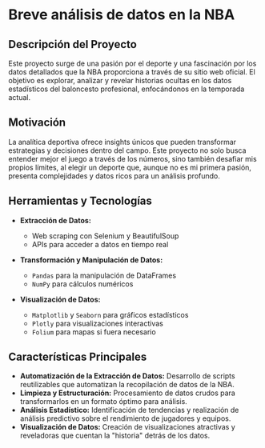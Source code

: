 # Breve análisis de datos en la NBA

## Descripción del Proyecto

Este proyecto surge de una pasión por el deporte y una fascinación por los datos detallados que la NBA proporciona a través de su sitio web oficial. El objetivo es explorar, analizar y revelar historias ocultas en los datos estadísticos del baloncesto profesional, enfocándonos en la temporada actual.

## Motivación

La analítica deportiva ofrece insights únicos que pueden transformar estrategias y decisiones dentro del campo. Este proyecto no solo busca entender mejor el juego a través de los números, sino también desafiar mis propios límites, al elegir un deporte que, aunque no es mi primera pasión, presenta complejidades y datos ricos para un análisis profundo.

## Herramientas y Tecnologías

- **Extracción de Datos:**
  - Web scraping con Selenium y BeautifulSoup
  - APIs para acceder a datos en tiempo real

- **Transformación y Manipulación de Datos:**
  - `Pandas` para la manipulación de DataFrames
  - `NumPy` para cálculos numéricos

- **Visualización de Datos:**
  - `Matplotlib` y `Seaborn` para gráficos estadísticos
  - `Plotly` para visualizaciones interactivas
  - `Folium` para mapas si fuera necesario

## Características Principales

- **Automatización de la Extracción de Datos:** Desarrollo de scripts reutilizables que automatizan la recopilación de datos de la NBA.
- **Limpieza y Estructuración:** Procesamiento de datos crudos para transformarlos en un formato óptimo para análisis.
- **Análisis Estadístico:** Identificación de tendencias y realización de análisis predictivo sobre el rendimiento de jugadores y equipos.
- **Visualización de Datos:** Creación de visualizaciones atractivas y reveladoras que cuentan la "historia" detrás de los datos.
